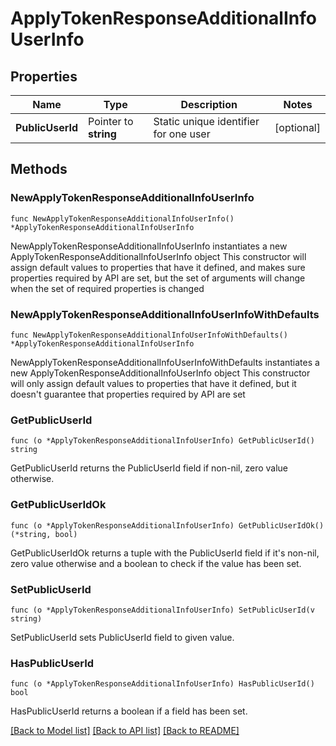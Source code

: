 # ApplyTokenResponseAdditionalInfoUserInfo

## Properties

Name | Type | Description | Notes
------------ | ------------- | ------------- | -------------
**PublicUserId** | Pointer to **string** | Static unique identifier for one user | [optional] 

## Methods

### NewApplyTokenResponseAdditionalInfoUserInfo

`func NewApplyTokenResponseAdditionalInfoUserInfo() *ApplyTokenResponseAdditionalInfoUserInfo`

NewApplyTokenResponseAdditionalInfoUserInfo instantiates a new ApplyTokenResponseAdditionalInfoUserInfo object
This constructor will assign default values to properties that have it defined,
and makes sure properties required by API are set, but the set of arguments
will change when the set of required properties is changed

### NewApplyTokenResponseAdditionalInfoUserInfoWithDefaults

`func NewApplyTokenResponseAdditionalInfoUserInfoWithDefaults() *ApplyTokenResponseAdditionalInfoUserInfo`

NewApplyTokenResponseAdditionalInfoUserInfoWithDefaults instantiates a new ApplyTokenResponseAdditionalInfoUserInfo object
This constructor will only assign default values to properties that have it defined,
but it doesn't guarantee that properties required by API are set

### GetPublicUserId

`func (o *ApplyTokenResponseAdditionalInfoUserInfo) GetPublicUserId() string`

GetPublicUserId returns the PublicUserId field if non-nil, zero value otherwise.

### GetPublicUserIdOk

`func (o *ApplyTokenResponseAdditionalInfoUserInfo) GetPublicUserIdOk() (*string, bool)`

GetPublicUserIdOk returns a tuple with the PublicUserId field if it's non-nil, zero value otherwise
and a boolean to check if the value has been set.

### SetPublicUserId

`func (o *ApplyTokenResponseAdditionalInfoUserInfo) SetPublicUserId(v string)`

SetPublicUserId sets PublicUserId field to given value.

### HasPublicUserId

`func (o *ApplyTokenResponseAdditionalInfoUserInfo) HasPublicUserId() bool`

HasPublicUserId returns a boolean if a field has been set.


[[Back to Model list]](../README.md#documentation-for-models) [[Back to API list]](../README.md#documentation-for-api-endpoints) [[Back to README]](../README.md)


